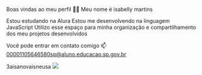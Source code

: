 Boas vindas ao meu perfil 💙💙 Meu nome é isabelly martins 

Estou estudando na Alura
Estou me desenvolvendo na linguagem JavaScript
Utilizo esse espaço para minha organização e compartilhamento dos meu projetos desenvolvidos

Você pode entrar em contato comigo 📫
00001105646580sp@aluno.educacao.sp.gov.br

3aisanovaisneusa
![](https://www.google.com/url?sa=i&url=https%3A%2F%2Fwww.correiobraziliense.com.br%2Fapp%2Fnoticia%2Fdiversao-e-arte%2F2016%2F04%2F30%2Finterna_diversao_arte%2C529865%2Fas-meninas-superpoderosas-seguem-abordagem-de-temas-como-ascensao-femi.shtml&psig=AOvVaw1vMr4kNGVwxw_iukkBdEjw&ust=1723125161741000&source=images&cd=vfe&opi=89978449&ved=0CBMQ3YkBahcKEwiA8pPp6OKHAxUAAAAAHQAAAAAQNg)
